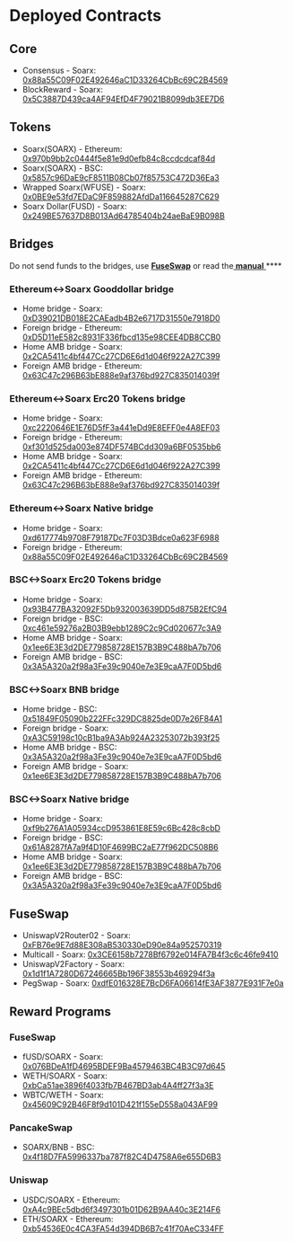 # Deployed Contracts

## Core

* Consensus - Soarx: [0x88a55C09F02E492646aC1D33264CbBc69C2B4569](https://soarxscan.org/address/0x88a55C09F02E492646aC1D33264CbBc69C2B4569) 
* BlockReward - Soarx: [0x5C3887D439ca4AF94EfD4F79021B8099db3EE7D6](https://soarxscan.org/address/0x5C3887D439ca4AF94EfD4F79021B8099db3EE7D6)

## Tokens

* Soarx\(SOARX\) - Ethereum: [0x970b9bb2c0444f5e81e9d0efb84c8ccdcdcaf84d](https://etherscan.io/token/0x970b9bb2c0444f5e81e9d0efb84c8ccdcdcaf84d)
* Soarx\(SOARX\) - BSC: [0x5857c96DaE9cF8511B08Cb07f85753C472D36Ea3](https://bscscan.com/token/0x5857c96dae9cf8511b08cb07f85753c472d36ea3)
* Wrapped Soarx\(WFUSE\) - Soarx: [0x0BE9e53fd7EDaC9F859882AfdDa116645287C629](https://soarxscan.org/address/0x0BE9e53fd7EDaC9F859882AfdDa116645287C629)
* Soarx Dollar\(FUSD\) - Soarx: [0x249BE57637D8B013Ad64785404b24aeBaE9B098B](https://soarxscan.org/address/0x249BE57637D8B013Ad64785404b24aeBaE9B098B)

## Bridges

Do not send funds to the bridges, use [**FuseSwap**](https://fuseswap.com) or read the[ **manual** ](https://app.gitbook.com/@fuse-1/s/fuse-dev-docs/bridges/bridges)\*\*\*\*

### Ethereum&lt;-&gt;Soarx Gooddollar bridge

* Home bridge - Soarx: [0xD39021DB018E2CAEadb4B2e6717D31550e7918D0](https://soarxscan.org/address/0xD39021DB018E2CAEadb4B2e6717D31550e7918D0/transactions)
* Foreign bridge - Ethereum: [0xD5D11eE582c8931F336fbcd135e98CEE4DB8CCB0](https://etherscan.io/address/0xD5D11eE582c8931F336fbcd135e98CEE4DB8CCB0)
* Home AMB bridge - Soarx: [0x2CA5411c4bf447Cc27CD6E6d1d046f922A27C399](https://soarxscan.org/address/0x2CA5411c4bf447Cc27CD6E6d1d046f922A27C399/transactions)
* Foreign AMB bridge - Ethereum: [0x63C47c296B63bE888e9af376bd927C835014039f](https://etherscan.io/address/0x63C47c296B63bE888e9af376bd927C835014039f)

### Ethereum&lt;-&gt;Soarx Erc20 Tokens bridge

* Home bridge - Soarx: [0xc2220646E1E76D5fF3a441eDd9E8EFF0e4A8EF03](https://soarxscan.org/address/0xc2220646E1E76D5fF3a441eDd9E8EFF0e4A8EF03)
* Foreign bridge - Ethereum: [0xf301d525da003e874DF574BCdd309a6BF0535bb6](https://etherscan.io/address/0xf301d525da003e874DF574BCdd309a6BF0535bb6)
* Home AMB bridge - Soarx: [0x2CA5411c4bf447Cc27CD6E6d1d046f922A27C399](https://soarxscan.org/address/0x2CA5411c4bf447Cc27CD6E6d1d046f922A27C399/transactions)
* Foreign AMB bridge - Ethereum: [0x63C47c296B63bE888e9af376bd927C835014039f](https://etherscan.io/address/0x63C47c296B63bE888e9af376bd927C835014039f)

### Ethereum&lt;-&gt;Soarx Native bridge

* Home bridge - Soarx: [0xd617774b9708F79187Dc7F03D3Bdce0a623F6988](https://soarxscan.org/address/0xd617774b9708F79187Dc7F03D3Bdce0a623F6988/transactions)
* Foreign bridge - Ethereum: [0x88a55C09F02E492646aC1D33264CbBc69C2B4569](https://etherscan.io/address/0x88a55C09F02E492646aC1D33264CbBc69C2B4569)

### BSC&lt;-&gt;Soarx Erc20 Tokens bridge

* Home bridge - Soarx: [0x93B477BA32092F5Db932003639DD5d875B2EfC94](https://soarxscan.org/address/0x93B477BA32092F5Db932003639DD5d875B2EfC94/transactions)
* Foreign bridge - BSC: [0xc461e59276a2B03B9ebb1289C2c9Cd020677c3A9](https://bscscan.com/address/0xc461e59276a2B03B9ebb1289C2c9Cd020677c3A9)
* Home AMB bridge - Soarx: [0x1ee6E3E3d2DE779858728E157B3B9C488bA7b706](https://soarxscan.org/address/0x1ee6E3E3d2DE779858728E157B3B9C488bA7b706/transactions)
* Foreign AMB bridge - BSC: [0x3A5A320a2f98a3Fe39c9040e7e3E9caA7F0D5bd6](https://bscscan.com/address/0x3A5A320a2f98a3Fe39c9040e7e3E9caA7F0D5bd6)

### BSC&lt;-&gt;Soarx BNB bridge

* Home bridge - BSC: [0x51849F05090b222FFc329DC8825de0D7e26F84A1](https://bscscan.com/address/0x51849F05090b222FFc329DC8825de0D7e26F84A1)
* Foreign bridge - Soarx: [0xA3C59198c10cB1ba9A3Ab924A23253072b393f25](https://soarxscan.org/address/0xA3C59198c10cB1ba9A3Ab924A23253072b393f25)
* Home AMB bridge - BSC: [0x3A5A320a2f98a3Fe39c9040e7e3E9caA7F0D5bd6](https://bscscan.com/address/0x3A5A320a2f98a3Fe39c9040e7e3E9caA7F0D5bd6)
* Foreign AMB bridge - Soarx: [0x1ee6E3E3d2DE779858728E157B3B9C488bA7b706](https://soarxscan.org/address/0x1ee6E3E3d2DE779858728E157B3B9C488bA7b706)

### BSC&lt;-&gt;Soarx Native bridge

* Home bridge - Soarx: [0xf9b276A1A05934ccD953861E8E59c6Bc428c8cbD](https://soarxscan.org/address/0xf9b276A1A05934ccD953861E8E59c6Bc428c8cbD/transactions)
* Foreign bridge - BSC: [0x61A8287fA7a9f4D10F4699BC2aE77f962DC508B6](https://bscscan.com/address/0x61A8287fA7a9f4D10F4699BC2aE77f962DC508B6)
* Home AMB bridge - Soarx: [0x1ee6E3E3d2DE779858728E157B3B9C488bA7b706](https://soarxscan.org/address/0x1ee6E3E3d2DE779858728E157B3B9C488bA7b706)
* Foreign AMB bridge - BSC: [0x3A5A320a2f98a3Fe39c9040e7e3E9caA7F0D5bd6](https://bscscan.com/address/0x3A5A320a2f98a3Fe39c9040e7e3E9caA7F0D5bd6)

## FuseSwap

* UniswapV2Router02 - Soarx: [0xFB76e9E7d88E308aB530330eD90e84a952570319](https://soarxscan.org/address/0xFB76e9E7d88E308aB530330eD90e84a952570319)
* Multicall - Soarx: [0x3CE6158b7278Bf6792e014FA7B4f3c6c46fe9410](https://soarxscan.org/address/0x3CE6158b7278Bf6792e014FA7B4f3c6c46fe9410)
* UniswapV2Factory - Soarx: [0x1d1f1A7280D67246665Bb196F38553b469294f3a](https://soarxscan.org/address/0x1d1f1A7280D67246665Bb196F38553b469294f3a)
* PegSwap - Soarx: [0xdfE016328E7BcD6FA06614fE3AF3877E931F7e0a](https://soarxscan.org/address/0xdfE016328E7BcD6FA06614fE3AF3877E931F7e0a)

## Reward Programs

### FuseSwap

* fUSD/SOARX - Soarx: [0x076BDeA1fD4695BDEF9Ba4579463BC4B3C97d645](https://soarxscan.org/address/0x076BDeA1fD4695BDEF9Ba4579463BC4B3C97d645)
* WETH/SOARX - Soarx: [0xbCa51ae3896f4033fb7B467BD3ab4A4ff27f3a3E](https://soarxscan.org/address/0xbCa51ae3896f4033fb7B467BD3ab4A4ff27f3a3E)
* WBTC/WETH - Soarx: [0x45609C92B46F8f9d101D421f155eD558a043AF99](https://soarxscan.org/address/0x45609C92B46F8f9d101D421f155eD558a043AF99)

### PancakeSwap

* SOARX/BNB - BSC: [0x4f18D7FA5996337ba787f82C4D4758A6e655D6B3](https://bscscan.com/address/0x4f18D7FA5996337ba787f82C4D4758A6e655D6B3)

### Uniswap

* USDC/SOARX - Ethereum: [0xA4c9BEc5dbd6f3497301b01D62B9AA40c3E214F6](https://etherscan.io/address/0xA4c9BEc5dbd6f3497301b01D62B9AA40c3E214F6)
* ETH/SOARX - Ethereum: [0xb54536E0c4CA3FA54d394DB6B7c41f70AeC334FF](https://etherscan.io/address/0xb54536E0c4CA3FA54d394DB6B7c41f70AeC334FF)





